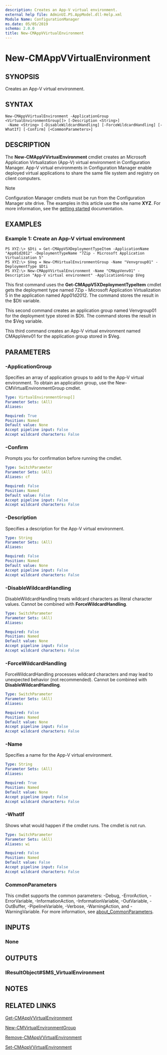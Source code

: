 ```yaml
---
description: Creates an App-V virtual environment.
external help file: AdminUI.PS.AppModel.dll-Help.xml
Module Name: ConfigurationManager
ms.date: 05/05/2019
schema: 2.0.0
title: New-CMAppVVirtualEnvironment
---
```


# New-CMAppVVirtualEnvironment

## SYNOPSIS
Creates an App-V virtual environment.

## SYNTAX

```
New-CMAppVVirtualEnvironment -ApplicationGroup <VirtualEnvironmentGroup[]> [-Description <String>]
 -Name <String> [-DisableWildcardHandling] [-ForceWildcardHandling] [-WhatIf] [-Confirm] [<CommonParameters>]
```

## DESCRIPTION
The **New-CMAppVVirtualEnvironment** cmdlet creates an Microsoft Application Virtualization (App-V) virtual environment in Configuration Manager.
App-V virtual environments in Configuration Manager enable deployed virtual applications to share the same file system and registry on client computers.

> [!NOTE]
> Configuration Manager cmdlets must be run from the Configuration Manager site drive.
> The examples in this article use the site name **XYZ**. For more information, see the
> [getting started](/powershell/sccm/overview) documentation.

## EXAMPLES

### Example 1: Create an App-V virtual environment
```
PS XYZ:\> $Dti = Get-CMAppV5XDeploymentTypeItem -ApplicationName "App01d2012" -DeploymentTypeName "7Zip - Microsoft Application Virtualization 5"
PS XYZ:\> $Veg = New-CMVirtualEnvironmentGroup -Name "Venvgroup01" -DeploymentType $Dti
PS XYZ:\> New-CMAppVVirtualEnvironment -Name "CMAppVenv01" -Description "App-V virtual environment" -ApplicationGroup $Veg
```

This first command uses the **Get-CMAppV5XDeploymentTypeItem** cmdlet gets the deployment type named 7Zip - Microsoft Application Virtualization 5 in the application named App01d2012.
The command stores the result in the $Dti variable.

This second command creates an application group named Venvgroup01 for the deployment type stored in $Dti.
The command stores the result in the $Veg variable.

This third command creates an App-V virtual environment named CMAppVenv01 for the application group stored in $Veg.

## PARAMETERS

### -ApplicationGroup
Specifies an array of application groups to add to the App-V virtual environment.
To obtain an application group, use the New-CMVirtualEnvironmentGroup cmdlet.

```yaml
Type: VirtualEnvironmentGroup[]
Parameter Sets: (All)
Aliases:

Required: True
Position: Named
Default value: None
Accept pipeline input: False
Accept wildcard characters: False
```

### -Confirm
Prompts you for confirmation before running the cmdlet.

```yaml
Type: SwitchParameter
Parameter Sets: (All)
Aliases: cf

Required: False
Position: Named
Default value: False
Accept pipeline input: False
Accept wildcard characters: False
```

### -Description
Specifies a description for the App-V virtual environment.

```yaml
Type: String
Parameter Sets: (All)
Aliases:

Required: False
Position: Named
Default value: None
Accept pipeline input: False
Accept wildcard characters: False
```

### -DisableWildcardHandling
DisableWildcardHandling treats wildcard characters as literal character values. Cannot be combined with **ForceWildcardHandling**.

```yaml
Type: SwitchParameter
Parameter Sets: (All)
Aliases:

Required: False
Position: Named
Default value: None
Accept pipeline input: False
Accept wildcard characters: False
```

### -ForceWildcardHandling
ForceWildcardHandling processes wildcard characters and may lead to unexpected behavior (not recommended). Cannot be combined with **DisableWildcardHandling**.

```yaml
Type: SwitchParameter
Parameter Sets: (All)
Aliases:

Required: False
Position: Named
Default value: None
Accept pipeline input: False
Accept wildcard characters: False
```

### -Name
Specifies a name for the App-V virtual environment.

```yaml
Type: String
Parameter Sets: (All)
Aliases:

Required: True
Position: Named
Default value: None
Accept pipeline input: False
Accept wildcard characters: False
```

### -WhatIf
Shows what would happen if the cmdlet runs.
The cmdlet is not run.

```yaml
Type: SwitchParameter
Parameter Sets: (All)
Aliases: wi

Required: False
Position: Named
Default value: False
Accept pipeline input: False
Accept wildcard characters: False
```

### CommonParameters
This cmdlet supports the common parameters: -Debug, -ErrorAction, -ErrorVariable, -InformationAction, -InformationVariable, -OutVariable, -OutBuffer, -PipelineVariable, -Verbose, -WarningAction, and -WarningVariable. For more information, see [about_CommonParameters](http://go.microsoft.com/fwlink/?LinkID=113216).

## INPUTS

### None

## OUTPUTS

### IResultObject#SMS_VirtualEnvironment

## NOTES

## RELATED LINKS

[Get-CMAppVVirtualEnvironment](Get-CMAppVVirtualEnvironment.md)

[New-CMVirtualEnvironmentGroup](New-CMVirtualEnvironmentGroup.md)

[Remove-CMAppVVirtualEnvironment](Remove-CMAppVVirtualEnvironment.md)

[Set-CMAppVVirtualEnvironment](Set-CMAppVVirtualEnvironment.md)


